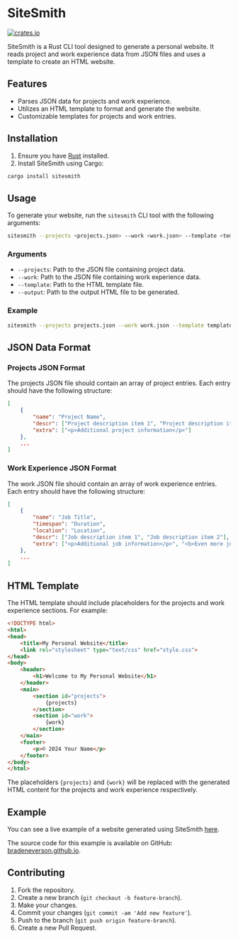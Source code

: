 # SiteSmith
[![crates.io](https://img.shields.io/crates/v/sitesmith.svg)](https://crates.io/crates/sitesmith)

SiteSmith is a Rust CLI tool designed to generate a personal website. It reads project and work experience data from JSON files and uses a template to create an HTML website.

## Features

- Parses JSON data for projects and work experience.
- Utilizes an HTML template to format and generate the website.
- Customizable templates for projects and work entries.

## Installation

1. Ensure you have [Rust](https://www.rust-lang.org/tools/install) installed.
2. Install SiteSmith using Cargo:

```bash
cargo install sitesmith
```

## Usage

To generate your website, run the `sitesmith` CLI tool with the following arguments:

```bash
sitesmith --projects <projects.json> --work <work.json> --template <template.html> --output <output.html>
```

### Arguments

- `--projects`: Path to the JSON file containing project data.
- `--work`: Path to the JSON file containing work experience data.
- `--template`: Path to the HTML template file.
- `--output`: Path to the output HTML file to be generated.

### Example

```bash
sitesmith --projects projects.json --work work.json --template template.html --output index.html
```

## JSON Data Format

### Projects JSON Format

The projects JSON file should contain an array of project entries. Each entry should have the following structure:

```json
[
    {
        "name": "Project Name",
        "descr": ["Project description item 1", "Project description item 2"],
        "extra": ["<p>Additional project information</p>"]
    },
    ...
]
```

### Work Experience JSON Format

The work JSON file should contain an array of work experience entries. Each entry should have the following structure:

```json
[
    {
        "name": "Job Title",
        "timespan": "Duration",
        "location": "Location",
        "descr": ["Job description item 1", "Job description item 2"],
        "extra": ["<p>Additional job information</p>", "<b>Even more job info!</b>"]
    },
    ...
]
```

## HTML Template

The HTML template should include placeholders for the projects and work experience sections. For example:

```html
<!DOCTYPE html>
<html>
<head>
    <title>My Personal Website</title>
    <link rel="stylesheet" type="text/css" href="style.css">
</head>
<body>
    <header>
        <h1>Welcome to My Personal Website</h1>
    </header>
    <main>
        <section id="projects">
            {projects}
        </section>
        <section id="work">
            {work}
        </section>
    </main>
    <footer>
        <p>© 2024 Your Name</p>
    </footer>
</body>
</html>
```

The placeholders `{projects}` and `{work}` will be replaced with the generated HTML content for the projects and work experience respectively.

## Example

You can see a live example of a website generated using SiteSmith [here](https://bradeneverson.github.io/).

The source code for this example is available on GitHub: [bradeneverson.github.io](https://github.com/BradenEverson/bradeneverson.github.io).


## Contributing

1. Fork the repository.
2. Create a new branch (`git checkout -b feature-branch`).
3. Make your changes.
4. Commit your changes (`git commit -am 'Add new feature'`).
5. Push to the branch (`git push origin feature-branch`).
6. Create a new Pull Request.


